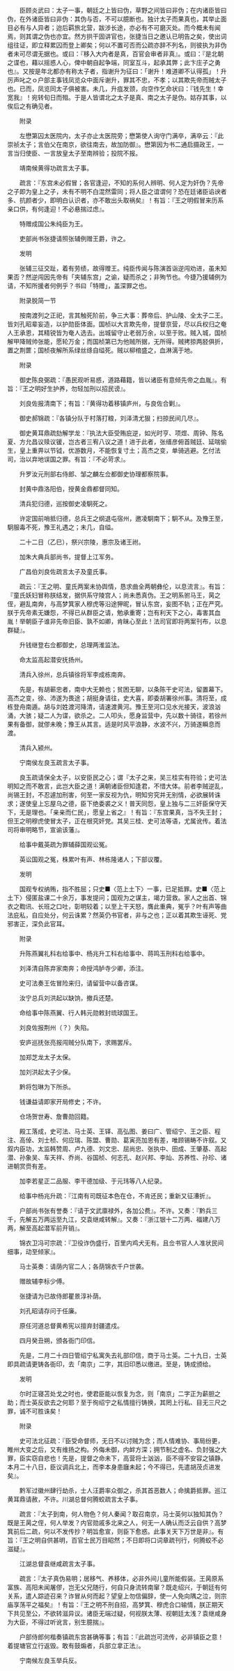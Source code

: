 <!-- { "loadSidebar": true } -->
　　臣顾炎武曰：太子一事，朝廷之上皆曰伪，草野之间皆曰非伪；在内诸臣皆曰伪，在外诸臣皆曰非伪：其伪与否，不可以臆断也。独计太子而果真也，其举止面目必有与人异者；迨后羁旅北营，跋涉长途，亦必有不可磨灭处。而今概未有闻焉，则其谓之伪也亦宜。然方拱干固讲官也，张捷当日之邀认已明告之矣，使出词组往证，即立释累囚而登上卿矣；何以不置可否而公疏亦辞不列名，则彼执为非伪者未可尽谓无据也。或曰：『移入大内者是真，百官会审者非真』。或曰：『是北朝之谍也，藉以摇惑人心，俾中朝自起争端，同室互斗，起承其弊；此卞庄子之勇也』。又按是年北都亦有称太子者，指谢升为征曰：「谢升！难道卿不认得孤」！升厉声叱之ｏ户部主事钱凤览众中面斥谢升，罪其不忠，不孝；以其欺先帝而贼太子也。已而，凤览同太子俱被害。未几，升疽发颈，向空作乞命状曰：『钱先生！幸宽我』！宛转旬日而殂。于是人皆谓北之太子是真、南之太子是伪。姑存其事，以俟后之有确见者。

　　附录

　　左懋第囚太医院内，太子亦止太医院旁；懋第使人询守门满卒，满卒云：『此崇祯太子；言伯父在南京，欲往南去，故加防御』。懋第因为书二通启摄政王，一言当归使臣、一言放皇太子至南辨验；投院不报。

　　靖南候黄得功疏言太子事。

　　疏言：『东宫未必假冒；各官逢迎，不知的系何人辨明、何人定为奸伪？先帝之子即为皇上之子，未有不明不白混然雷同；将人臣之谊谓何？恐在廷诸臣谄谀者多、抗颜者少，即明白认识者，亦不敢出头取祸矣』！有旨：『王之明假冒来历系亲口供，有何逢迎！不必悬揣过虑』。

　　特赠成国公朱纯臣为王。

　　吏部尚书张捷请照张辅例赠王爵，许之。

　　发明

　　张辅三征交趾，着有劳绩，故得赠王。纯臣传闻与陈演首诣逆闯劝进，虽未知果否？然逆闯因先帝有「夹辅东宫」之谕，疑而杀之；非殉节也。今捷乃援辅例为请，不知所援者何例乎？书曰「特赠」，盖深罪之也。

　　附录脱简一节

　　按南渡列之正祀，言其触死阶前，争三大事：葬帝后、护山陵、全太子二王。皆刘孔昭辈妄造，以护勋臣体面。国桢以大言欺先帝，提督京营，尽以兵权归之奄人王承恩，其精锐皆为奄人选去。出城留守止老弱万余，以至于败。贼入城，国桢解甲降贼帅张能，愿轮万金；而国桢第已为他贼所据，无所得。贼拷掠两胫俱折，置之荆篚；国桢夜解所系绿丝绦自缢死。贼以柳棺盛之，血淋漓于地。

　　附录

　　御史陈良弼疏：『愚民观听易惑，道路藉籍，皆以诸臣有意倾先帝之血胤』。有旨：『王之明好生护养，勿轻加刑以招民谤』。

　　刘良佐报清南下；有旨：『黄得功着移镇庐州，与良佐合剿』。

　　御史郝锦疏：『各镇分队于村落打粮，刘泽清尤狠；扫掠民间几尽』。

　　御史黄耳鼎疏劾解学龙：『执法大臣受贿庇逆，如光时亨、项煜、周钟、陈名夏、方允昌议赎议锾，岂古者三宥八议之道！进于此者，张缙彦俯首贼廷、延喘偷生，皇上重畀以节钺，优游数月，不能恢复寸土；高杰之变，单骑逃避。乞付法司，治以弃地误国之罪。有旨：『不必苛求』。

　　升罗汝元刑部右侍郎、邹之麟左佥都御史协理都察院事。

　　封黄中鼎洛阳伯，授黄金鼎都督同知。

　　清兵犯归德，巡按御史凌駉死之。

　　许定国前哨抵归德，总兵王之纲退屯宿州，邀凌駉南下；駉不从。及豫王至，駉服毒不死，豫王礼遇之；未几，自缢。

　　二十二日（乙巳），祭兴宗陵，惠宗及诸王祔。

　　加朱大典兵部尚书，提督上江军务。

　　广昌伯刘良佐疏言太子及童氏事。

　　疏云：『王之明、童氏两案未协舆情，恳求曲全两朝彝伦，以息流言』。有旨：『童氏妖妇冒称朕结发，据供系守陵宫人；尚未悉真伪。王之明系驸马王，昺之侄，避乱南奔，与高梦箕家人穆虎等沿途狎昵，冒认东宫，妄图不轨；正在严究。朕于先帝素无嫌怨，不得已从群臣之请，勉承重寄；岂有利天下之心，毒害其血胤！举朝臣子谁非先帝旧臣、孰不如卿，肯昧心至此！法司官即将两案刊布，以息群疑』。

　　升钱继登右佥都御史，总理两淮监法。

　　命太监高起潜安抚扬州。

　　清兵入徐州，总兵镇徐将军李成栋南奔。

　　先是，有胡蕲忠者，南中大无赖也；贫困无聊，以条陈干史可法，留置幕下。高杰之变，徐、沛遂为畏途；胡挺身请往，史大喜，即委胡署徐州事。清将至，成栋登舟南遁。胡与刘姓渡河降清，请速渡黄河。豫王至河口见水光接天，波浪汹涌，大骇；疑二人为谍，欲杀之。二人叩头，愿身监营中，先以数十骑往，若徐州果有备御，就僇未晚；豫王从其言。适是时风平浪静，水波不兴，万骑遂瞬息而渡。

　　清兵入颍州。

　　宁南侯左良玉疏言太子事。

　　良玉疏请保全太子，以安臣民之心；谓『太子之来，吴三桂实有符验；史可法明知之而不敢言，此岂大臣之道！满朝诸臣但知逢君，不惜大体。前者李贼逆乱，尚锡王封，不忍遽加刑害，何至一家反视为仇，明知穷究并无别情，必欲展转诛求；遂使皇上忘屋乌之德，臣下绝委裘之义！普天同怨，皇上独与二三奸臣保守天下，无是理也。「亲亲而仁民」，愿皇上省之』！有旨：『东宫果真，当不失王封；但王之明穆虎使冒太子，正在根究奸党。其吴三桂、史可法等语，尤属讹传。着法司将审明略节，宣谕该藩』。

　　给事中戴英疏为罪辅薛国观讼冤。

　　英讼国观之冤，株累叶有声、林栋隆诸人；下部议覆。

　　发明

　　国观专权纳贿，指不胜屈；只史■〈范上土下〉一事，已足抵罪。史■〈范上土下〉侵匿盐课二十余万，事发提问；国观为之谋主，竭力营救。家人之出首、锦衣之鞫讯、长班之口吐，彰明较着；以至上干天怒，膺此重典，冤乎？叶有声等曲法庇私，自应处分，何云诛累？然英仍书官者，非与之也；正以着其欺生诬死、党邪害正，深负此官耳。

　　附录

　　升陈燕翼礼科右给事中、杨兆升工科右给事中、蒋鸣玉刑科右给事中。

　　刘泽清自陈弃家南奔；命授鸿胪寺少卿，添注。

　　史可法奏王佐冒险来归，请留营中以备咨谋。

　　汝宁总兵刘洪起以缺饷，撤兵还楚。

　　命给事中陈燕翼、行人韩元勋敕封琉球国王。

　　刘良佐报荆州（？）失陷。

　　安庐巡抚张亮报闯贼分队南下，求赐罢斥。

　　加郑芝龙太子太保。

　　加刘洪起太子少保。

　　黔将包琳为下所杀。

　　钱谦益请即家开局修史；不许。

　　仓场贺世寿、詹曹勋回籍。

　　殿工落成，史可法、马士英、王铎、高弘图、姜曰广、管绍宁、王之臣、程注、高倬、刘士桢、何应瑞、陈盟、曹勋、葛寅亮加恩有差，唯顾锡畴不许叙。又叙内臣功，太监韩赞周、卢九德、刘文忠、屈尚忠、张执中、田成、王肇基、高起潜、孙象吴、车天祥、乔尚、谷国桢、何志孔、赵兴邦、李灿、苏养性、孙珍、诸进朝赏赍有差。

　　加李若星正二品服、李干德加级、于元玮等八人纪录。

　　给事中杨兆升疏：『江南有司既征本色在仓，不肯还民；重新又征漕折』。

　　户部尚书张有誉奏：『请于文武廪禄外，各加公费』。不许。又奏：『黔兵三千，先解五万两运至九江，交袁继咸转解』。又奏：『浙江银十二万两、福建八万两，解至高起潜军前开销』。

　　锦衣卫冯可宗疏：『卫役诈伪盛行，百里内鸡犬无有。且佥书官人人准状民间细事，动至倾家』。

　　马士英奏：请荫内官二人；各荫锦衣千户世袭。

　　赠故辅李标少傅。

　　张捷请为已故侍郎瞿景淳补荫。

　　刘孔昭请存问于任廉。

　　原任河道总督黄希宪以擅弃封疆遣戍。

　　四月癸丑朔，颁各衙门印信。

　　先是，二月二十四日管绍宁私寓失去礼部印信，商于马士英。二十九日，士英即具疏请更铸各衙印，去「南京」二字，其旧印悉以缴进。至是，铸成颁给。

　　发明

　　尔时正寝苫处戈之时也，使君臣能以恢复为念，则「南京」二字正为薪胆之助；而士英反欲去之何耶？至于徇绍宁之私情擅行铸换，其罔上行私、目无三尺之罪，诚不可胜诛矣！

　　附录

　　史可法北征疏：『臣受命督师，无日不以讨贼为念；而人情难协、事局纷更，睢州大变之后，又有维扬之构。外侮未御，内衅方深；拥节制之虚名、负封强之大罪，臣实窃自悲也！先是，提督之命未下，高营将士汹汹，臣不得不安容之镇静。本月二十八日，臣议调兵北上，而李本身患廱未起；今不得已，先遣胡茂贞进发矣』。

　　黔军过徽州肆行劫杀，士人汪爵率众御之，杀其首恶数人；命擒爵抵罪。巡江黄耳鼎请赦，不许。川湖总督何腾蛟疏言太子事。

　　疏言：『太子到南，何人物色？何人秦闻？取召南京，马士英何以独知其伪？既是王昺之侄，何人举发？内官勋戚多北来之人，何无一人确认而泛云自供？高梦箕前后二疏，何以不发传抄？明旨愈宣，则臣下愈惑。此事关天下万世是非』。有旨：『王之明自供甚明，百官士民万目昭然；不日即将口词章疏刊行，何腾蛟不必滋疑』。

　　江湖总督袁继咸疏言太子事。

　　疏言：『太子真伪易明；居移气、养移体，必非外间儿童所能假装。王昺原系富族、高阳未闻屠僇，岂无父兄随行，何自只身流转南窜？既走绍兴，于朝廷有何关系，遣人踪迹召来？诈冒从何而起？望皇上勿信偏辞，使一人免向隅之泣，则宗庙享荡平之福矣』！有旨：『王之明不刑自招，高梦箕、穆虎合口输情，朕正期天下共见至公，不欲转滋异议。诸臣无端过疑，何视朕太薄、视朝廷太浅？袁继咸身为大臣，不得过听讹言，别生臆揣』。

　　户部侍郎何楷奏镇疏东宫甚确等事；有旨：『此疏岂可流传，必非镇臣之意！着提塘官立行返毁。敢有鼓煽者，兵部立拿正法』。

　　宁南候左良玉举兵反。

